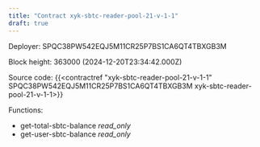 ```yaml
---
title: "Contract xyk-sbtc-reader-pool-21-v-1-1"
draft: true
---
```

Deployer: SPQC38PW542EQJ5M11CR25P7BS1CA6QT4TBXGB3M


 



Block height: 363000 (2024-12-20T23:34:42.000Z)

Source code: {{<contractref "xyk-sbtc-reader-pool-21-v-1-1" SPQC38PW542EQJ5M11CR25P7BS1CA6QT4TBXGB3M xyk-sbtc-reader-pool-21-v-1-1>}}

Functions:

* get-total-sbtc-balance _read_only_
* get-user-sbtc-balance _read_only_
